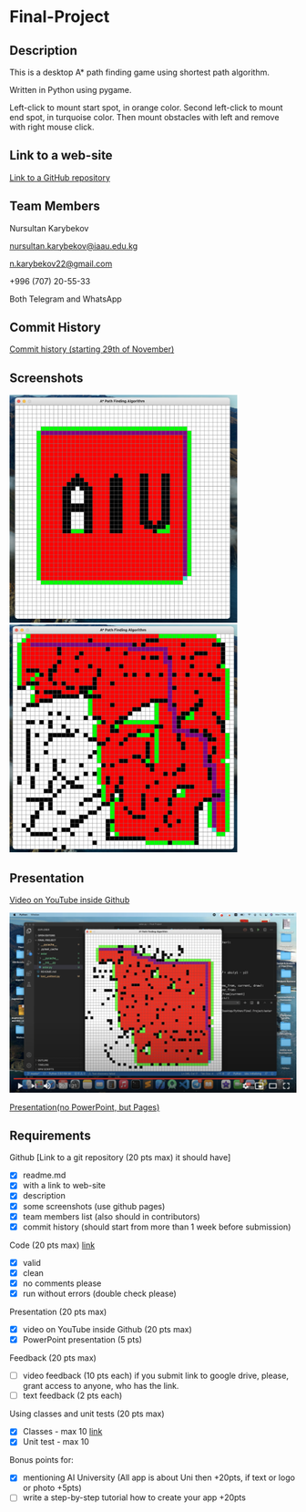 # Final-Project
## Description 
This is a desktop A* path finding game using shortest path algorithm. 

Written in Python using pygame.


Left-click to mount start spot, in orange color.
Second left-click to mount end spot, in turquoise color.
Then mount obstacles with left and remove with right mouse click.

## Link to a web-site

[Link to a GitHub repository ](https://github.com/karybekov22/Final-Project/)

## Team Members
Nursultan Karybekov

nursultan.karybekov@iaau.edu.kg

n.karybekov22@gmail.com

+996 (707) 20-55-33

Both Telegram and WhatsApp

## Commit History

[Commit history (starting 29th of November)](https://github.com/karybekov22/Final-Project/graphs/commit-activity)

## Screenshots

<img src="https://github.com/karybekov22/Final-Project/blob/master/Screen%20Shot%201.png" width="400" height="400"> <img src="https://github.com/karybekov22/Final-Project/blob/master/Screen%20Shot%202.png" width="400" height="400">

## Presentation
[Video on YouTube inside Github](https://youtu.be/ngkkwpx-gOI)

[![Alt text](https://github.com/karybekov22/Final-Project/blob/master/Screen%20Shot%202020-12-07%20at%2011.03.51.png)](https://youtu.be/ngkkwpx-gOI)



[Presentation(no PowerPoint, but Pages)](https://youtu.be/ngkkwpx-gOI)

## Requirements 
Github [Link to a git repository (20 pts max) it should have]
- [x] readme.md 
- [x] with a link to web-site
- [x] description
- [x] some screenshots (use github pages)
- [x] team members list (also should in contributors)
- [x] commit history (should start from more than 1 week before submission)

Code (20 pts max) [link](https://github.com/karybekov22/Final-Project/blob/a3ae0ee2fae869141cc16f339572299bd0c19a7c/astar.py#L1)
- [x] valid
- [x] clean
- [x] no comments please
- [x] run without errors (double check please)

Presentation (20 pts max)
- [x] video on YouTube inside Github (20 pts max)
- [x] PowerPoint presentation (5 pts)

Feedback (20 pts max)
- [ ] video feedback (10 pts each) if you submit link to google drive, please, grant access to anyone, who has the link.
- [ ] text feedback (2 pts each)

Using classes and unit tests (20 pts max)
- [x] Classes - max 10 [link](https://github.com/karybekov22/Final-Project/blob/a3ae0ee2fae869141cc16f339572299bd0c19a7c/astar.py#L21)
- [x] Unit test - max 10

Bonus points for:
- [x] mentioning AI University (All app is about Uni then +20pts, if text or logo or photo +5pts)
- [ ] write a step-by-step tutorial how to create your app +20pts

